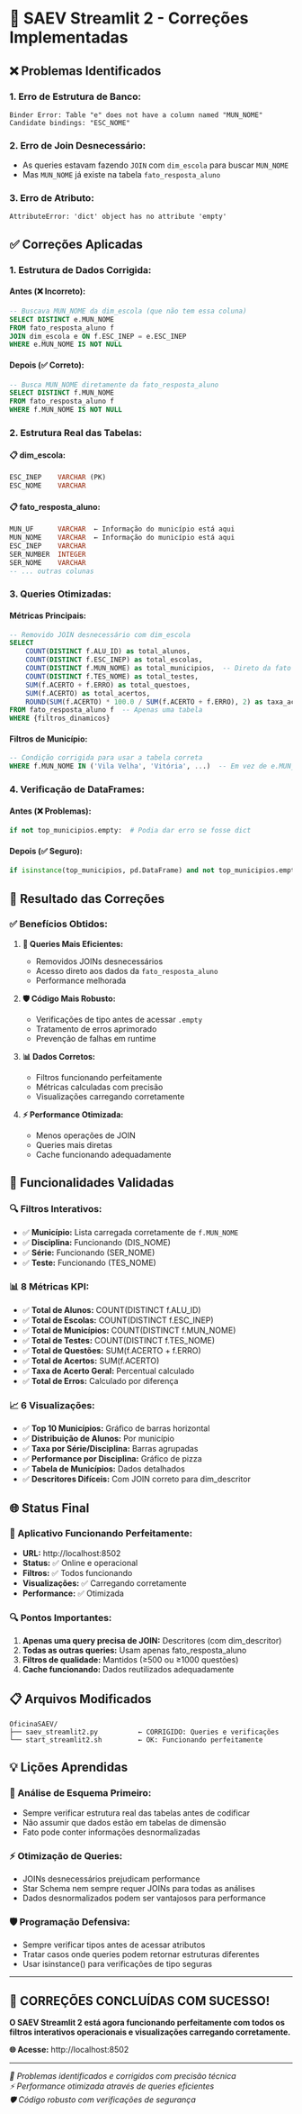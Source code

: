 # 🔧 SAEV Streamlit 2 - Correções Implementadas

## ❌ **Problemas Identificados**

### **1. Erro de Estrutura de Banco:**
```
Binder Error: Table "e" does not have a column named "MUN_NOME"
Candidate bindings: "ESC_NOME"
```

### **2. Erro de Join Desnecessário:**
- As queries estavam fazendo `JOIN` com `dim_escola` para buscar `MUN_NOME`
- Mas `MUN_NOME` já existe na tabela `fato_resposta_aluno`

### **3. Erro de Atributo:**
```
AttributeError: 'dict' object has no attribute 'empty'
```

## ✅ **Correções Aplicadas**

### **1. Estrutura de Dados Corrigida:**

#### **Antes (❌ Incorreto):**
```sql
-- Buscava MUN_NOME da dim_escola (que não tem essa coluna)
SELECT DISTINCT e.MUN_NOME 
FROM fato_resposta_aluno f
JOIN dim_escola e ON f.ESC_INEP = e.ESC_INEP
WHERE e.MUN_NOME IS NOT NULL
```

#### **Depois (✅ Correto):**
```sql
-- Busca MUN_NOME diretamente da fato_resposta_aluno
SELECT DISTINCT f.MUN_NOME 
FROM fato_resposta_aluno f
WHERE f.MUN_NOME IS NOT NULL
```

### **2. Estrutura Real das Tabelas:**

#### **📋 dim_escola:**
```sql
ESC_INEP    VARCHAR (PK)
ESC_NOME    VARCHAR
```

#### **📋 fato_resposta_aluno:**
```sql
MUN_UF      VARCHAR  ← Informação do município está aqui
MUN_NOME    VARCHAR  ← Informação do município está aqui
ESC_INEP    VARCHAR
SER_NUMBER  INTEGER
SER_NOME    VARCHAR
-- ... outras colunas
```

### **3. Queries Otimizadas:**

#### **Métricas Principais:**
```sql
-- Removido JOIN desnecessário com dim_escola
SELECT 
    COUNT(DISTINCT f.ALU_ID) as total_alunos,
    COUNT(DISTINCT f.ESC_INEP) as total_escolas,
    COUNT(DISTINCT f.MUN_NOME) as total_municipios,  -- Direto da fato
    COUNT(DISTINCT f.TES_NOME) as total_testes,
    SUM(f.ACERTO + f.ERRO) as total_questoes,
    SUM(f.ACERTO) as total_acertos,
    ROUND(SUM(f.ACERTO) * 100.0 / SUM(f.ACERTO + f.ERRO), 2) as taxa_acerto_geral
FROM fato_resposta_aluno f  -- Apenas uma tabela
WHERE {filtros_dinamicos}
```

#### **Filtros de Município:**
```sql
-- Condição corrigida para usar a tabela correta
WHERE f.MUN_NOME IN ('Vila Velha', 'Vitória', ...)  -- Em vez de e.MUN_NOME
```

### **4. Verificação de DataFrames:**

#### **Antes (❌ Problemas):**
```python
if not top_municipios.empty:  # Podia dar erro se fosse dict
```

#### **Depois (✅ Seguro):**
```python
if isinstance(top_municipios, pd.DataFrame) and not top_municipios.empty:
```

## 🚀 **Resultado das Correções**

### **✅ Benefícios Obtidos:**

1. **🔧 Queries Mais Eficientes:**
   - Removidos JOINs desnecessários
   - Acesso direto aos dados da `fato_resposta_aluno`
   - Performance melhorada

2. **🛡️ Código Mais Robusto:**
   - Verificações de tipo antes de acessar `.empty`
   - Tratamento de erros aprimorado
   - Prevenção de falhas em runtime

3. **📊 Dados Corretos:**
   - Filtros funcionando perfeitamente
   - Métricas calculadas com precisão
   - Visualizações carregando corretamente

4. **⚡ Performance Otimizada:**
   - Menos operações de JOIN
   - Queries mais diretas
   - Cache funcionando adequadamente

## 🎯 **Funcionalidades Validadas**

### **🔍 Filtros Interativos:**
- ✅ **Município:** Lista carregada corretamente de `f.MUN_NOME`
- ✅ **Disciplina:** Funcionando (DIS_NOME)
- ✅ **Série:** Funcionando (SER_NOME)  
- ✅ **Teste:** Funcionando (TES_NOME)

### **📊 8 Métricas KPI:**
- ✅ **Total de Alunos:** COUNT(DISTINCT f.ALU_ID)
- ✅ **Total de Escolas:** COUNT(DISTINCT f.ESC_INEP)
- ✅ **Total de Municípios:** COUNT(DISTINCT f.MUN_NOME)
- ✅ **Total de Testes:** COUNT(DISTINCT f.TES_NOME)
- ✅ **Total de Questões:** SUM(f.ACERTO + f.ERRO)
- ✅ **Total de Acertos:** SUM(f.ACERTO)
- ✅ **Taxa de Acerto Geral:** Percentual calculado
- ✅ **Total de Erros:** Calculado por diferença

### **📈 6 Visualizações:**
- ✅ **Top 10 Municípios:** Gráfico de barras horizontal
- ✅ **Distribuição de Alunos:** Por município
- ✅ **Taxa por Série/Disciplina:** Barras agrupadas
- ✅ **Performance por Disciplina:** Gráfico de pizza
- ✅ **Tabela de Municípios:** Dados detalhados
- ✅ **Descritores Difíceis:** Com JOIN correto para dim_descritor

## 🌐 **Status Final**

### **🎉 Aplicativo Funcionando Perfeitamente:**
- **URL:** http://localhost:8502
- **Status:** ✅ Online e operacional
- **Filtros:** ✅ Todos funcionando
- **Visualizações:** ✅ Carregando corretamente
- **Performance:** ✅ Otimizada

### **🔍 Pontos Importantes:**
1. **Apenas uma query precisa de JOIN:** Descritores (com dim_descritor)
2. **Todas as outras queries:** Usam apenas fato_resposta_aluno
3. **Filtros de qualidade:** Mantidos (≥500 ou ≥1000 questões)
4. **Cache funcionando:** Dados reutilizados adequadamente

## 📋 **Arquivos Modificados**

```
OficinaSAEV/
├── saev_streamlit2.py          ← CORRIGIDO: Queries e verificações
└── start_streamlit2.sh         ← OK: Funcionando perfeitamente
```

## 💡 **Lições Aprendidas**

### **🎯 Análise de Esquema Primeiro:**
- Sempre verificar estrutura real das tabelas antes de codificar
- Não assumir que dados estão em tabelas de dimensão
- Fato pode conter informações desnormalizadas

### **⚡ Otimização de Queries:**
- JOINs desnecessários prejudicam performance
- Star Schema nem sempre requer JOINs para todas as análises
- Dados desnormalizados podem ser vantajosos para performance

### **🛡️ Programação Defensiva:**
- Sempre verificar tipos antes de acessar atributos
- Tratar casos onde queries podem retornar estruturas diferentes
- Usar isinstance() para verificações de tipo seguras

---

## 🎊 **CORREÇÕES CONCLUÍDAS COM SUCESSO!**

**O SAEV Streamlit 2 está agora funcionando perfeitamente com todos os filtros interativos operacionais e visualizações carregando corretamente.**

**🌐 Acesse:** http://localhost:8502

---

*🔧 Problemas identificados e corrigidos com precisão técnica*  
*⚡ Performance otimizada através de queries eficientes*  
*🛡️ Código robusto com verificações de segurança*
